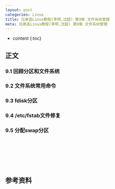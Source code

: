 ```yaml
---
layout: post
categories: Linux
title: 兄弟连Linux教程(李明,沈超) 第9章 文件系统管理
meta: 兄弟连Linux教程(李明,沈超) 第9章 文件系统管理
---
```

* content
{:toc}

## 正文

### 9.1 回顾分区和文件系统


### 9.2 文件系统常用命令


### 9.3 fdisk分区


### 9.4 /etc/fstab文件修复


### 9.5 分配swap分区


<br/><br/><br/><br/><br/>
## 参考资料




